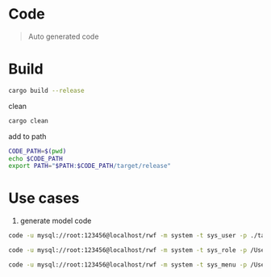 # Code 
> Auto generated code

# Build

```bash
cargo build --release
```

clean

```bash
cargo clean
```

add to path

```bash
CODE_PATH=$(pwd)
echo $CODE_PATH
export PATH="$PATH:$CODE_PATH/target/release"
```

# Use cases

1. generate model code

```bash
code -u mysql://root:123456@localhost/rwf -m system -t sys_user -p ./target/ --prefix sys_
```

```bash
code -u mysql://root:123456@localhost/rwf -m system -t sys_role -p /Users/biaoyang/CLionProjects/rust-web-framework/server/src --prefix sys_ 
```

```bash
code -u mysql://root:123456@localhost/rwf -m system -t sys_menu -p /Users/biaoyang/CLionProjects/rust-web-framework/server/src --prefix sys_ 
```